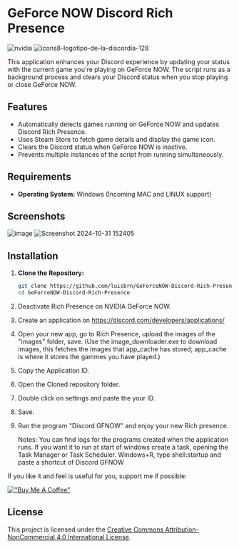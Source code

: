 # GeForce NOW Discord Rich Presence
![nvidia](https://github.com/user-attachments/assets/f01b9e5e-4cf4-4178-b39e-8719590c5f7c)
![icons8-logotipo-de-la-discordia-128](https://github.com/user-attachments/assets/5c3b161c-b062-4430-93c0-4433c472ce87)

This application enhances your Discord experience by updating your status with the current game you're playing on GeForce NOW. The script runs as a background process and clears your Discord status when you stop playing or close GeForce NOW.

Features
--------

-   Automatically detects games running on GeForce NOW and updates Discord Rich Presence.
-   Uses Steam Store to fetch game details and display the game icon.
-   Clears the Discord status when GeForce NOW is inactive.
-   Prevents multiple instances of the script from running simultaneously.

## Requirements

- **Operating System:** Windows (Incoming MAC and LINUX support)
## Screenshots
![image](https://github.com/user-attachments/assets/7a784c98-6da0-4ee2-b6d9-075e4c64e36a)
![Screenshot 2024-10-31 152405](https://github.com/user-attachments/assets/94b507d9-b751-4989-abad-7ebaa087cfb3)

## Installation

1. **Clone the Repository:**

   ```bash
   git clone https://github.com/luisbrn/GeForceNOW-Discord-Rich-Presence.git
   cd GeForceNOW-Discord-Rich-Presence
2. Deactivate Rich Presence on NVIDIA GeForce NOW.
3. Create an application on https://discord.com/developers/applications/
4. Open your new app, go to Rich Presence, upload the images of the "images" folder, save. (Use the image_downloader.exe to download images, this fetches the images that app_cache has stored; app_cache is where it stores the gammes you have played.)
5. Copy the Application ID.
6. Open the Cloned repository folder.
7. Double click on settings and paste the your ID.
8. Save.
9. Run the program "Discord GFNOW" and enjoy your new Rich presence.

   Notes: 
You can find logs for the programs created when the application runs.
If you want it to run at start of windows create a task, opening the Task Manager or Task Scheduler.
Windows+R, type shell:startup and paste a shortcut of Discord GFNOW

If you like it and feel is useful for you, support me if possible:

[!["Buy Me A Coffee"](https://www.buymeacoffee.com/assets/img/custom_images/orange_img.png)](https://buymeacoffee.com/luisbrn)

   
## License

This project is licensed under the [Creative Commons Attribution-NonCommercial 4.0 International License](https://creativecommons.org/licenses/by-nc/4.0/).

